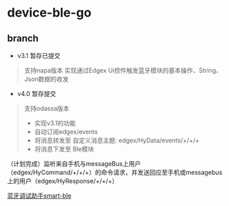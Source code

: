 # device-ble-go
## branch
- v3.1  暂存已提交
> 支持napa版本
> 实现通过Edgex Ui控件触发蓝牙模块的基本操作、String、Json数据的收发
>

- v4.0  暂存提交
> 支持odassa版本
> - 实现v3.1的功能
> - 自动订阅edgex/events
> - 将消息转发至 自定义消息主题: edgex/HyData/events/+/+/+
> - 将消息下发至 Ble模块
> 

（计划完成）监听来自手机与messageBus上用户（edgex/HyCommand/+/+/+）的命令请求，并发送回应至手机或messagebus上的用户（edgex/HyResponse/+/+/+）

[蓝牙调试助手smart-ble](https://github.com/LuoYaoSheng/smart-ble.git)

